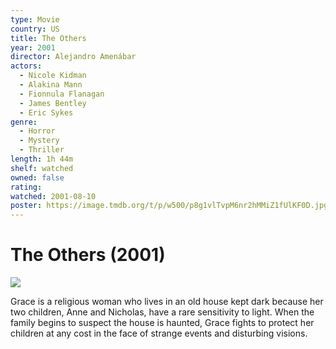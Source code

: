 ```yaml
---
type: Movie
country: US
title: The Others
year: 2001
director: Alejandro Amenábar
actors:
  - Nicole Kidman
  - Alakina Mann
  - Fionnula Flanagan
  - James Bentley
  - Eric Sykes
genre:
  - Horror
  - Mystery
  - Thriller
length: 1h 44m
shelf: watched
owned: false
rating:
watched: 2001-08-10
poster: https://image.tmdb.org/t/p/w500/p8g1vlTvpM6nr2hMMiZ1fUlKF0D.jpg
---
```


# The Others (2001)

![](https://image.tmdb.org/t/p/w500/p8g1vlTvpM6nr2hMMiZ1fUlKF0D.jpg)

Grace is a religious woman who lives in an old house kept dark because her two children, Anne and Nicholas, have a rare sensitivity to light. When the family begins to suspect the house is haunted, Grace fights to protect her children at any cost in the face of strange events and disturbing visions.